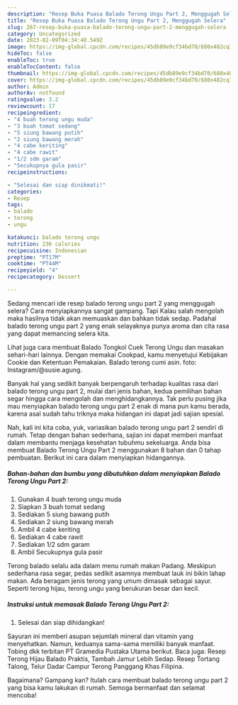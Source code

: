 ```yaml
---
description: "Resep Buka Puasa Balado Terong Ungu Part 2, Menggugah Selera"
title: "Resep Buka Puasa Balado Terong Ungu Part 2, Menggugah Selera"
slug: 267-resep-buka-puasa-balado-terong-ungu-part-2-menggugah-selera
category: Uncategorized
date: 2023-02-09T04:34:48.549Z
image: https://img-global.cpcdn.com/recipes/45db89e9cf34bd70/680x482cq70/balado-terong-ungu-part-2-foto-resep-utama.jpg
hideToc: false
enableToc: true
enableTocContent: false
thumbnail: https://img-global.cpcdn.com/recipes/45db89e9cf34bd70/680x482cq70/balado-terong-ungu-part-2-foto-resep-utama.jpg
cover: https://img-global.cpcdn.com/recipes/45db89e9cf34bd70/680x482cq70/balado-terong-ungu-part-2-foto-resep-utama.jpg
author: Admin
authorAv: notfound
ratingvalue: 3.2
reviewcount: 17
recipeingredient:
- "4 buah terong ungu muda"
- "3 buah tomat sedang"
- "5 siung bawang putih"
- "2 siung bawang merah"
- "4 cabe keriting"
- "4 cabe rawit"
- "1/2 sdm garam"
- "Secukupnya gula pasir"
recipeinstructions:

- "Selesai dan siap dinikmati!"
categories:
- Resep
tags:
- balado
- terong
- ungu

katakunci: balado terong ungu 
nutrition: 236 calories
recipecuisine: Indonesian
preptime: "PT17M"
cooktime: "PT44M"
recipeyield: "4"
recipecategory: Dessert

---
```



Sedang mencari ide resep balado terong ungu part 2 yang menggugah selera? Cara menyiapkannya sangat gampang. Tapi Kalau salah mengolah maka hasilnya tidak akan memuaskan dan bahkan tidak sedap. Padahal balado terong ungu part 2 yang enak selayaknya punya aroma dan cita rasa yang dapat memancing selera kita.


Lihat juga cara membuat Balado Tongkol Cuek Terong Ungu dan masakan sehari-hari lainnya. Dengan memakai Cookpad, kamu menyetujui Kebijakan Cookie dan Ketentuan Pemakaian. Balado terong cumi asin. foto: Instagram/@susie.agung.

Banyak hal yang sedikit banyak berpengaruh terhadap kualitas rasa dari balado terong ungu part 2, mulai dari jenis bahan, kedua pemilihan bahan segar hingga cara mengolah dan menghidangkannya. Tak perlu pusing jika mau menyiapkan balado terong ungu part 2 enak di mana pun kamu berada, karena asal sudah tahu triknya maka hidangan ini dapat jadi sajian spesial.


Nah, kali ini kita coba, yuk, variasikan balado terong ungu part 2 sendiri di rumah. Tetap dengan bahan sederhana, sajian ini dapat memberi manfaat dalam membantu menjaga kesehatan tubuhmu sekeluarga. Anda bisa membuat Balado Terong Ungu Part 2 menggunakan 8 bahan dan 0 tahap pembuatan. Berikut ini cara dalam menyiapkan hidangannya.

<!--inarticleads1-->

##### Bahan-bahan dan bumbu yang dibutuhkan dalam menyiapkan Balado Terong Ungu Part 2:

1. Gunakan 4 buah terong ungu muda
1. Siapkan 3 buah tomat sedang
1. Sediakan 5 siung bawang putih
1. Sediakan 2 siung bawang merah
1. Ambil 4 cabe keriting
1. Sediakan 4 cabe rawit
1. Sediakan 1/2 sdm garam
1. Ambil Secukupnya gula pasir


Terong balado selalu ada dalam menu rumah makan Padang. Meskipun sederhana rasa segar, pedas sedikit asamnya membuat lauk ini bikin lahap makan. Ada beragam jenis terong yang umum dimasak sebagai sayur. Seperti terong hijau, terong ungu yang berukuran besar dan kecil. 

<!--inarticleads2-->

##### Instruksi untuk memasak Balado Terong Ungu Part 2:


1. Selesai dan siap dihidangkan!

Sayuran ini memberi asupan sejumlah mineral dan vitamin yang menyehatkan. Namun, keduanya sama-sama memiliki banyak manfaat. Tobing dkk terbitan PT Gramedia Pustaka Utama berikut. Baca juga: Resep Terong Hijau Balado Praktis, Tambah Jamur Lebih Sedap. Resep Tortang Talong, Telur Dadar Campur Terong Panggang Khas Filipina. 

Bagaimana? Gampang kan? Itulah cara membuat balado terong ungu part 2 yang bisa kamu lakukan di rumah. Semoga bermanfaat dan selamat mencoba!
